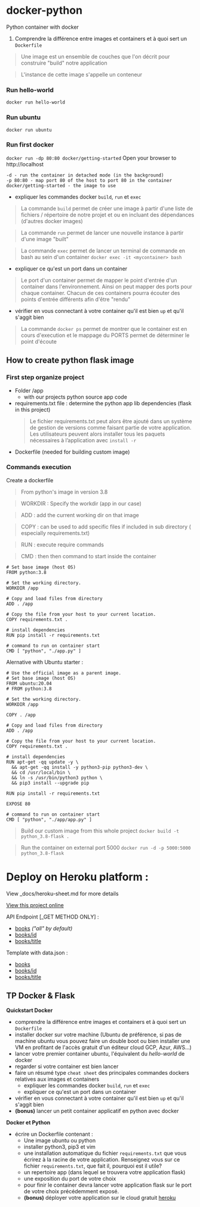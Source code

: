 # docker-python
Python container with docker

1. Comprendre la différence entre images et containers et à quoi sert un `Dockerfile`
> Une image est un ensemble de couches que l'on décrit pour construire "build" notre application

> L'instance de cette image s'appelle un conteneur

### Run hello-world
```
docker run hello-world
```
### Run ubuntu
```
docker run ubuntu
```
### Run first docker
```docker run -dp 80:80 docker/getting-started```
Open your browser to http://localhost
```
-d - run the container in detached mode (in the background)
-p 80:80 - map port 80 of the host to port 80 in the container
docker/getting-started - the image to use
```

* expliquer les commandes docker `build`, `run` et `exec`

> La commande `build` permet de créer une image à partir d'une liste de fichiers / répertoire de notre projet et ou en incluant des dépendances (d'autres docker images)

> La commande `run` permet de lancer une nouvelle instance à partir d'une image "built"

> La commande `exec` permet de lancer un terminal de commande en bash au sein d'un container
`docker exec -it <mycontainer> bash`

* expliquer ce qu'est un port dans un container

> Le port d'un container permet de mapper le point d'entrée d'un container dans l'environnement. Ainsi on peut mapper des ports pour chaque container. Chacun de ces containers pourra écouter des points d'entrée différents afin d'être "rendu"

* vérifier en vous connectant à votre container qu'il est bien `up` et qu'il s'aggit bien

> La commande `docker ps` permet de montrer que le container est en cours d'execution et le mappage du PORTS permet de déterminer le point d'écoute 

## How to create python flask image
### First step organize project
* Folder /app 
    * with our projects python source app code
* requirements.txt file : determine the python app lib dependencies (flask in this project)
    > Le fichier requirements.txt peut alors être ajouté dans un système de gestion de versions comme faisant partie de votre application. Les utilisateurs peuvent alors installer tous les paquets nécessaires à l’application avec `install -r` 
* Dockerfile (needed for building custom image)

### Commands execution

Create a dockerfile
> From python's image in version 3.8

> WORKDIR : Specify the workdir (app in our case)

> ADD : add the current working dir on that image

> COPY : can be used to add specific files if included in sub directory ( especially requirements.txt)

> RUN : execute require commands

> CMD : then then command to start inside the container

```
# Set base image (host OS)
FROM python:3.8

# Set the working directory.
WORKDIR /app

# Copy and load files from directory
ADD . /app

# Copy the file from your host to your current location.
COPY requirements.txt .

# install dependencies
RUN pip install -r requirements.txt

# command to run on container start
CMD [ "python", "./app.py" ]
```

Alernative with Ubuntu starter :
```
# Use the official image as a parent image.
# Set base image (host OS)
FROM ubuntu:20.04
# FROM python:3.8

# Set the working directory.
WORKDIR /app

COPY . /app

# Copy and load files from directory
ADD . /app

# Copy the file from your host to your current location.
COPY requirements.txt .

# install dependencies
RUN apt-get -qq update -y \
  && apt-get -qq install -y python3-pip python3-dev \
  && cd /usr/local/bin \
  && ln -s /usr/bin/python3 python \
  && pip3 install --upgrade pip

RUN pip install -r requirements.txt

EXPOSE 80

# command to run on container start
CMD [ "python", "./app/app.py" ]
```

> Build our custom image from this whole project
`docker build -t python_3.8-flask .`

> Run the container on external port 5000
`docker run -d -p 5000:5000 python_3.8-flask`


# Deploy on Heroku platform :
View _docs/heroku-sheet.md for more details

[View this project online](https://floating-thicket-69219.herokuapp.com/)

API Endpoint [_GET METHOD ONLY] : 
* [books](https://floating-thicket-69219.herokuapp.com/api/books) *("all" by default)*
* [books/id](https://floating-thicket-69219.herokuapp.com/api/books/1)
* [books/title](https://floating-thicket-69219.herokuapp.com/api/books/un%20titre)

Template with data.json :
* [books](https://floating-thicket-69219.herokuapp.com/books/json)
* [books/id](https://floating-thicket-69219.herokuapp.com/books/json/258)
* [books/title](https://floating-thicket-69219.herokuapp.com/books/json/Coffeehouse)


## TP Docker & Flask 

**Quickstart Docker** 

* comprendre la différence entre images et containers et à quoi sert un `Dockerfile` 
* installer docker sur votre machine (Ubuntu de préférence, si pas de machine ubuntu vous pouvez faire un double boot ou bien installer une VM en profitant de l'accès gratuit d'un éditeur cloud GCP, Azur, AWS...) 
* lancer votre premier container ubuntu, l'équivalent du *hello-world* de docker  
* regarder si votre container est bien lancer 
* faire un résumé type `cheat sheet` des principales commandes dockers relatives aux images et containers
	* expliquer les commandes docker `build`, `run` et `exec`
	* expliquer ce qu'est un port dans un container
* vérifier en vous connectant à votre container qu'il est bien `up` et qu'il s'aggit bien 
* **(bonus)** lancer un petit container applicatif en python avec docker 

**Docker et Python**

* écrire un Dockerfile contenant : 
	* Une image ubuntu ou python 
	* installer python3, pip3 et vim 
	* une installation automatique du fichier `requirements.txt` que vous écrirez à la racine de votre application. Renseignez vous sur ce fichier `requirements.txt`, que fait il, pourquoi est il utile? 
	* un repertoire app (dans lequel se trouvera votre application flask) 
	* une exposition du port de votre choix
	* pour finir le container devra lancer votre application flask sur le port de votre choix précédemment exposé.  
	* **(bonus)** déployer votre application sur le cloud gratuit [heroku](https://www.heroku.com)

